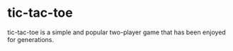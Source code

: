 # tic-tac-toe
tic-tac-toe is a simple and popular two-player game that has been enjoyed for generations.  
